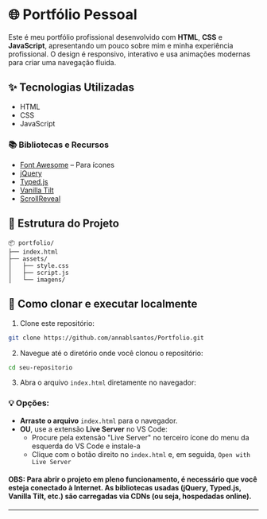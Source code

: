 # 🌐 Portfólio Pessoal

Este é meu portfólio profissional desenvolvido com **HTML**, **CSS** e **JavaScript**, apresentando um pouco sobre mim e minha experiência profissional. O design é responsivo, interativo e usa animações modernas para criar uma navegação fluida.

## ✨ Tecnologias Utilizadas

- HTML
- CSS
- JavaScript

### 📚 Bibliotecas e Recursos

- [Font Awesome](https://fontawesome.com) – Para ícones
- [jQuery](https://cdnjs.com/libraries/jquery)
- [Typed.js](https://cdnjs.com/libraries/typed.js)
- [Vanilla Tilt](https://cdnjs.com/libraries/vanilla-tilt)
- [ScrollReveal](https://cdnjs.com/libraries/scrollReveal.js/2.0.0)

## 📁 Estrutura do Projeto

```
📦 portfolio/
├── index.html
├── assets/
│   ├── style.css
│   ├── script.js
│   └── imagens/
```

## 🚀 Como clonar e executar localmente

1. Clone este repositório:

```bash
git clone https://github.com/annablsantos/Portfolio.git
```

2. Navegue até o diretório onde você clonou o repositório:

```bash
cd seu-repositorio
```

3. Abra o arquivo `index.html` diretamente no navegador:

### 💡 Opções:
- **Arraste o arquivo** `index.html` para o navegador.
- **OU**, use a extensão **Live Server** no VS Code:
  - Procure pela extensão "Live Server" no terceiro ícone do menu da esquerda do VS Code e instale-a
  - Clique com o botão direito no `index.html` e, em seguida, `Open with Live Server`

#### OBS: Para abrir o projeto em pleno funcionamento, é necessário que você esteja conectado à Internet. As bibliotecas usadas (jQuery, Typed.js, Vanilla Tilt, etc.) são carregadas via CDNs (ou seja, hospedadas online).

---

